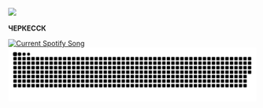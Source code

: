 ![](https://komarev.com/ghpvc/?username=moodgaga&color=lightgrey&style=for-the-badge)

<b>ЧЕРКЕССК</b>

<a href="https://github.com/tthn0/Spotify-Readme">
  <img src="https://spotifinder-dpd0q3pyx-moodgaga.vercel.app/api?spin=true&theme=dark&scan=true" alt="Current Spotify Song">
</a>


<img src='https://github.com/moodgaga/moodgaga/blob/output/github-contribution-grid-snake-dark.svg'>
